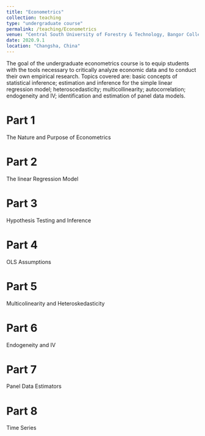 ```yaml
---
title: "Econometrics"
collection: teaching
type: "undergraduate course"
permalink: /teaching/Econometrics
venue: "Central South University of Forestry & Technology, Bangor College"
date: 2020.9.1
location: "Changsha, China"
---
```


The goal of the undergraduate econometrics course is to equip students with the tools necessary to critically analyze economic data and to conduct their own empirical research. Topics covered are: basic concepts of statistical inference; estimation and inference for the simple linear regression model; heteroscedasticity; multicollinearity; autocorrelation; endogeneity and IV; identification and estimation of panel data models. 

Part 1
======
The Nature and Purpose of Econometrics

Part 2
======
The linear Regression Model

Part 3
======
Hypothesis Testing and Inference

Part 4
======
OLS Assumptions

Part 5
======
Multicolinearity and Heteroskedasticity

Part 6
======
Endogeneity and IV

Part 7
======
Panel Data Estimators

Part 8
======
Time Series

